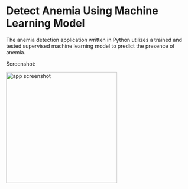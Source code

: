 # Detect Anemia Using Machine Learning Model

The anemia detection application written in Python utilizes a trained and tested supervised machine learning model to predict the presence of anemia.

Screenshot:
<div align="left">
<img width="300" alt="app screenshot" src="https://github.com/ventiicedshakenespresso/detect-anemia-using-machine-learning/assets/172605710/facde2ab-4dba-4b01-80d3-86bde612d544">
</div>
